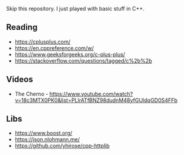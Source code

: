 
Skip this repository. I just played with basic stuff in C++.

## Reading
- https://cplusplus.com/
- https://en.cppreference.com/w/
- https://www.geeksforgeeks.org/c-plus-plus/
- https://stackoverflow.com/questions/tagged/c%2b%2b

## Videos

- The Cherno - https://www.youtube.com/watch?v=18c3MTX0PK0&list=PLlrATfBNZ98dudnM48yfGUldqGD0S4FFb

## Libs
- https://www.boost.org/
- https://json.nlohmann.me/
- https://github.com/yhirose/cpp-httplib
